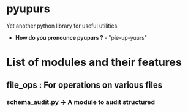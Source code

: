 # pyupurs

Yet another python library for useful utilities.

- **How do you pronounce pyupurs ?** - "pie-up-yuurs"

# List of modules and their features
## file_ops : For operations on various files
### schema_audit.py -> A module to audit structured
